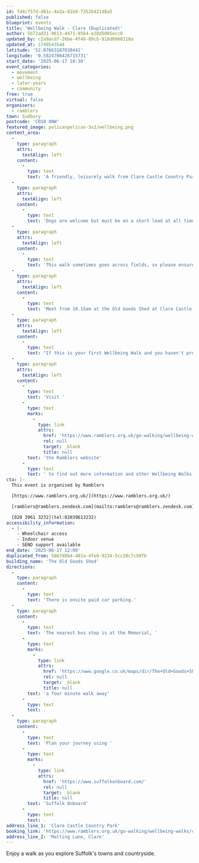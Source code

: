 ```yaml
---
id: fd4c757d-d81c-4a3a-81b9-73526421d8a5
published: false
blueprint: events
title: 'Wellbeing Walk - Clare (Duplicated)'
author: 5b72ad31-9613-4471-9564-e28d5005ecc0
updated_by: c2a9acd7-26be-4f49-89cb-918d0960210a
updated_at: 1749543544
latitude: '52.07663187038441'
longitude: '0.5824786426715731'
start_date: '2025-06-17 10:30'
event_categories:
  - movement
  - wellbeing
  - later-years
  - community
free: true
virtual: false
organisers:
  - ramblers
town: Sudbury
postcode: 'CO10 8NW'
featured_image: pelicanpelican-3x2/wellbeing.png
content_area:
  -
    type: paragraph
    attrs:
      textAlign: left
    content:
      -
        type: text
        text: 'A friendly, leisurely walk from Clare Castle Country Park around Clare and the Upper Stour Valley. Meet at the Old Goods Shed in Clare Castle Country Park. This is a grade 3, an easier, moderate walk. '
  -
    type: paragraph
    attrs:
      textAlign: left
    content:
      -
        type: text
        text: 'Dogs are welcome but must be on a short lead at all times. Refreshments and toilets available.'
  -
    type: paragraph
    attrs:
      textAlign: left
    content:
      -
        type: text
        text: 'This walk sometimes goes across fields, so please ensure you have suitable footwear for the walk and the weather.'
  -
    type: paragraph
    attrs:
      textAlign: left
    content:
      -
        type: text
        text: 'Meet from 10.15am at the Old Goods Shed at Clare Castle Country Park.'
  -
    type: paragraph
    attrs:
      textAlign: left
    content:
      -
        type: text
        text: "If this is your first Wellbeing Walk and you haven't pre-registered, your walk leader will ask you to complete a New Walker Registration Form before the walk starts."
  -
    type: paragraph
    attrs:
      textAlign: left
    content:
      -
        type: text
        text: 'Visit '
      -
        type: text
        marks:
          -
            type: link
            attrs:
              href: 'https://www.ramblers.org.uk/go-walking/wellbeing-walks-groups/ramblers-wellbeing-walks-suffolk'
              rel: null
              target: _blank
              title: null
        text: 'the Ramblers website'
      -
        type: text
        text: ' to find out more information and other Wellbeing Walks. '
cta: |-
  This event is organised by Ramblers

  [https://www.ramblers.org.uk/](https://www.ramblers.org.uk/) 

  [ramblers@ramblers.zendesk.com](mailto:ramblers@ramblers.zendesk.com)

  [020 3961 3232](tel:02039613232)
accessibility_information:
  - |-
    - Wheelchair access
    - Indoor venue
    - SEND support available
end_date: '2025-06-17 12:00'
duplicated_from: 5667d8b4-481a-4fe0-9234-5cc20c7c99fb
building_name: 'The Old Goods Shed'
directions:
  -
    type: paragraph
    content:
      -
        type: text
        text: 'There is onsite paid car parking.'
  -
    type: paragraph
    content:
      -
        type: text
        text: 'The nearest bus stop is at the Memorial, '
      -
        type: text
        marks:
          -
            type: link
            attrs:
              href: 'https://www.google.co.uk/maps/dir/The+Old+Goods+Shed/Memorial,+Clare,+Sudbury+CO10+8NN/@52.0772579,0.5800247,17z/data=!3m1!4b1!4m13!4m12!1m5!1m1!1s0x47d85713595051f5:0xf44168564b6764c9!2m2!1d0.582425!2d52.0765198!1m5!1m1!1s0x47d85763d72dd78b:0x62bc1e82e537041f!2m2!1d0.581554!2d52.078083?entry=ttu&g_ep=EgoyMDI1MDYwOC4wIKXMDSoASAFQAw%3D%3D'
              rel: null
              target: _blank
              title: null
        text: 'a four minute walk away'
      -
        type: text
        text: .
  -
    type: paragraph
    content:
      -
        type: text
        text: 'Plan your journey using '
      -
        type: text
        marks:
          -
            type: link
            attrs:
              href: 'https://www.suffolkonboard.com/'
              rel: null
              target: _blank
              title: null
        text: 'Suffolk Onboard'
      -
        type: text
        text: .
address_line_1: 'Clare Castle Country Park'
booking_link: 'https://www.ramblers.org.uk/go-walking/wellbeing-walks/clare-tuesday-walk-different-walk-each-week-around-clare-and-upper-10'
address_line_2: 'Malting Lane, Clare'
---
```

Enjoy a walk as you explore Suffolk's towns and countryside.